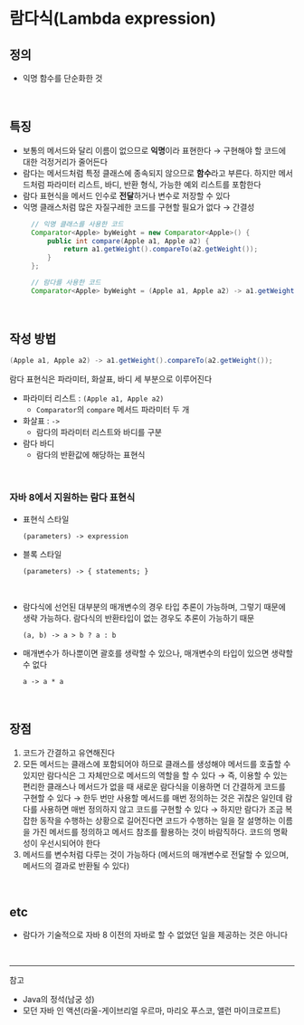 # 람다식(Lambda expression)

## 정의
- 익명 함수를 단순화한 것

<br/>

## 특징
- 보통의 메서드와 달리 이름이 없으므로 **익명**이라 표현한다 → 구현해야 할 코드에 대한 걱정거리가 줄어든다
- 람다는 메서드처럼 특정 클래스에 종속되지 않으므로 **함수**라고 부른다. 하지만 메서드처럼 파라미터 리스트, 바디, 반환 형식, 가능한 예외 리스트를 포함한다
- 람다 표현식을 메서드 인수로 **전달**하거나 변수로 저장할 수 있다
- 익명 클래스처럼 많은 자질구레한 코드를 구현할 필요가 없다 → 간결성
  ```java
    // 익명 클래스를 사용한 코드
    Comparator<Apple> byWeight = new Comparator<Apple>() {
        public int compare(Apple a1, Apple a2) {
            return a1.getWeight().compareTo(a2.getWeight());
        }
    };

    // 람다를 사용한 코드
    Comparator<Apple> byWeight = (Apple a1, Apple a2) -> a1.getWeight().compareTo(a2.getWeight());
  ```

<br/>

## 작성 방법

```java
(Apple a1, Apple a2) -> a1.getWeight().compareTo(a2.getWeight());
```

람다 표현식은 파라미터, 화살표, 바디 세 부분으로 이루어진다

- 파라미터 리스트 : `(Apple a1, Apple a2)`
  - `Comparator`의 `compare` 메서드 파라미터 두 개
- 화살표 : `->`
  - 람다의 파라미터 리스트와 바디를 구분
- 람다 바디
  - 람다의 반환값에 해당하는 표현식

<br/>

### 자바 8에서 지원하는 람다 표현식

- 표현식 스타일
  ```
  (parameters) -> expression
  ```
- 블록 스타일
  ```
  (parameters) -> { statements; }
  ```

<br/>

- 람다식에 선언된 대부분의 매개변수의 경우 타입 추론이 가능하며, 그렇기 때문에 생략 가능하다. 람다식의 반환타입이 없는 경우도 추론이 가능하기 때문
    ```text
    (a, b) -> a > b ? a : b
    ```
- 매개변수가 하나뿐이면 괄호를 생략할 수 있으나, 매개변수의 타입이 있으면 생략할 수 없다
    ```text
    a -> a * a
    ```

<br/>

## 장점
1. 코드가 간결하고 유연해진다
2. 모든 메서드는 클래스에 포함되어야 하므로 클래스를 생성해야 메서드를 호출할 수 있지만 람다식은 그 자체만으로 메서드의 역할을 할 수 있다 
   → 즉, 이용할 수 있는 편리한 클래스나 메서드가 없을 때 새로운 람다식을 이용하면 더 간결하게 코드를 구현할 수 있다
   → 한두 번만 사용할 메서드를 매번 정의하는 것은 귀찮은 일인데 람다를 사용하면 매번 정의하지 않고 코드를 구현할 수 있다
   → 하지만 람다가 조금 복잡한 동작을 수행하는 상황으로 길어진다면 코드가 수행하는 일을 잘 설명하는 이름을 가진 메서드를 정의하고 메서드 참조를 활용하는 것이 바람직하다. 코드의 명확성이 우선시되어야 한다
3. 메서드를 변수처럼 다루는 것이 가능하다 (메서드의 매개변수로 전달할 수 있으며, 메서드의 결과로 반환될 수 있다)

<br/>

## etc
- 람다가 기술적으로 자바 8 이전의 자바로 할 수 없었던 일을 제공하는 것은 아니다

<br/>

---

참고
- Java의 정석(남궁 성)
- 모던 자바 인 액션(라울-게이브리얼 우르마, 마리오 푸스코, 앨런 마이크로프트)